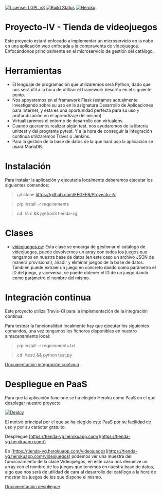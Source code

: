 

[![License: LGPL v3](https://img.shields.io/badge/License-LGPL%20v3-blue.svg)](https://www.gnu.org/licenses/lgpl-3.0)
[![Build Status](https://travis-ci.org/FFGFER/Proyecto-IV.svg?branch=master)](https://travis-ci.org/FFGFER/Proyecto-IV)
[![Heroku](https://heroku-badge.herokuapp.com/?app=tienda-vg)](https://tienda-vg.herokuapp.com/)

# Proyecto-IV - Tienda de videojuegos

Este proyecto estará enfocado a implementar un microservicio en la nube en una aplicación web enfocada a la compraventa de videojuegos. Enfocándonos principalmente en el microservicio de gestión del catálogo.

# Herramientas
* El lenguaje de programación que utilizaremos será Python, dado que nos será útil a la hora de utilizar el framework descrito en el siguiente punto.
* Nos apoyaremos en el framework Flask (estamos actualmente investigando sobre su uso en la asignatura Desarrollo de Aplicaciones para Internet, y esta es una oportunidad perfecta para su uso y profundización en el aprendizaje del mismo).
* Virtualizaremos el entorno de desarrollo con virtualenv.
* Cuando queramos realizar algún test, nos ayudaremos de la librería unittest y del programa pytest. Y a la hora de conseguir la integración continua utilizaremos Travis o Jenkins.
* Para la gestión de la base de datos de la que hará uso la aplicación se usará MariaDB.

# Instalación
Para instalar la aplicación y ejecutarla localmente deberemos ejecutar los siguientes comandos:
> git clone https://github.com/FFGFER/Proyecto-IV

> pip install -r requirements

> cd ./src && python3 tienda-vg

# Clases
* [videojuegos.py](https://github.com/FFGFER/Proyecto-IV/blob/master/src/videojuegos.py): Esta clase se encarga de gestionar el catálogo de videojuegos, puede devolvernos un array con todos los juegos que tengamos en nuestra base de datos (en este caso un archivo JSON de manera provisional), añadir y eliminar juegos de la base de datos. También puede extraer un juego en concreto dando como parámetro el ID del juego, y viceversa, se puede obtener el ID de un juego dando como parámetro el nombre del mismo.

# Integración continua
Este proyecto utiliza Travis-CI para la implementación de la integración continua.

Para testear la funcionalidad localmente hay que ejecutar los siguientes comandos, una vez tengamos los ficheros disponibles en nuestro almacenamiento local:
> pip install -r requirements.txt

> cd ./test/ && python test.py

[Documentación integración continua](https://ffgfer.github.io/Proyecto-IV/doc/integracion)

# Despliegue en PaaS
Para que la aplicación funcione se ha elegido Heroku como PaaS en el que desplegar nuestro proyecto

[![Deploy](https://www.herokucdn.com/deploy/button.png)](https://heroku.com/deploy)

El motivo principal por el que se ha elegido este PaaS por su facilidad de uso y por su carácter gratuito.

Despliegue [https://tienda-vg.herokuapp.com/](https://tienda-vg.herokuapp.com/)

En [https://tienda-vg.herokuapp.com/videojuegos](https://tienda-vg.herokuapp.com/videojuegos) podemos ver una muestra del funcionamiento de la clase Videojuegos, en este caso nos devuelve un array con el nombre de los juegos que tenemos en nuestra base de datos, algo que nos será de utilidad de cara al desarrollo del catálogo a la hora de mostrar los juegos de los que dispone el mismo.

[Documentación despliegue](https://ffgfer.github.io/Proyecto-IV/doc/despliegue)

